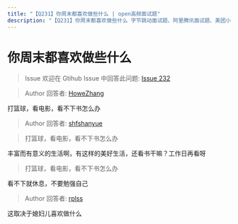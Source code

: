 ```yaml
---
title: "【Q231】你周末都喜欢做些什么 | open高频面试题"
description: "【Q231】你周末都喜欢做些什么 字节跳动面试题、阿里腾讯面试题、美团小米面试题。"
---
```


# 你周末都喜欢做些什么

> Issue
> 欢迎在 Gtihub Issue 中回答此问题: [Issue 232](https://github.com/shfshanyue/Daily-Question/issues/232)

> Author
> 回答者: [HoweZhang](https://github.com/HoweZhang)

打篮球，看电影，看不下书怎么办

> Author
> 回答者: [shfshanyue](https://github.com/shfshanyue)

> 打篮球，看电影，看不下书怎么办

丰富而有意义的生活啊，有这样的美好生活，还看书干嘛？工作日再看呀

> 打篮球，看电影，看不下书怎么办

看不下就休息，不要勉强自己

> Author
> 回答者: [rplss](https://github.com/rplss)

这取决于媳妇儿喜欢做什么
